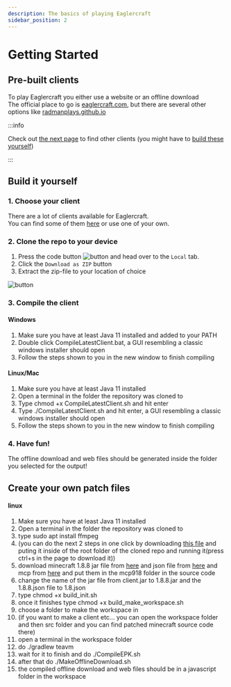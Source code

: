 ```yaml
---
description: The basics of playing Eaglercraft
sidebar_position: 2
---
```


# Getting Started

## Pre-built clients

To play Eaglercraft you either use a website or an offline download  
The official place to go is [eaglercraft.com](https://eaglercraft.com), but there are several other options like [radmanplays.github.io](https://radmanplays.github.io)

:::info

Check out [the next page](./clients/) to find other clients (you might have to [build these yourself](#build-it-yourself))

:::

## Build it yourself

### 1. Choose your client

There are a lot of clients available for Eaglercraft.  
You can find some of them [here](./clients/) or use one of your own.

### 2. Clone the repo to your device

1. Press the code button ![button](../static/img/code-button.png) and head over to the <code>Local</code> tab.  
2. Click the <code>Download as ZIP</code> button  
3. Extract the zip-file to your location of choice

![button](../static/img/download-zip.png)  

### 3. Compile the client

#### Windows

1. Make sure you have at least Java 11 installed and added to your PATH  
2. Double click CompileLatestClient.bat, a GUI resembling a classic windows installer should open  
3. Follow the steps shown to you in the new window to finish compiling  

#### Linux/Mac

1. Make sure you have at least Java 11 installed
2. Open a terminal in the folder the repository was cloned to
3. Type chmod +x CompileLatestClient.sh and hit enter
4. Type ./CompileLatestClient.sh and hit enter, a GUI resembling a classic windows installer should open
5. Follow the steps shown to you in the new window to finish compiling

### 4. Have fun!

The offline download and web files should be generated inside the folder you selected for the output!

## Create your own patch files

#### linux
1. Make sure you have at least Java 11 installed
2. Open a terminal in the folder the repository was cloned to
3. type sudo apt install ffmpeg
4. (you can do the next 2 steps in one click by downloading [this file](hhttps://raw.githubusercontent.com/wxnnvs/YoinkAssets.sh/main/YoinkAssetts.sh) and puting it inside of the root folder of the cloned repo and running it(press ctrl+s in the page to download it))
5. download minecraft 1.8.8 jar file from [here](https://launcher.mojang.com/v1/objects/0983f08be6a4e624f5d85689d1aca869ed99c738/client.jar) and json file from [here](https://launchermeta.mojang.com/mc/game/96f1789c25884755f4d3143d2e1364c9dded7d6b/1.8.8.json) and mcp from [here](http://www.modcoderpack.com/files/mcp918.zip) and put them in the mcp918 folder in the source code
6. change the name of the jar file from client.jar to 1.8.8.jar and the 1.8.8.json file to 1.8.json
7. type chmod +x build_init.sh
8. once it finishes type chmod +x build_make_workspace.sh
9. choose a folder to make the workspace in
10. (if you want to make a client etc... you can open the workspace folder and then src folder and you can find patched minecraft source code there)
11. open a terminal in the workspace folder
12. do ./gradlew teavm
13. wait for it to finish and do ./CompileEPK.sh
14. after that do ./MakeOfflineDownload.sh
15. the compiled offline download and web files should be in a javascript folder in the workspace